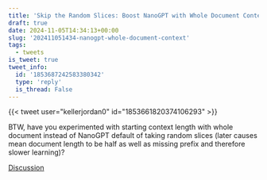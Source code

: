 ```yaml
---
title: 'Skip the Random Slices: Boost NanoGPT with Whole Document Context'
draft: true
date: 2024-11-05T14:34:13+00:00
slug: '202411051434-nanogpt-whole-document-context'
tags:
  - tweets
is_tweet: true
tweet_info:
  id: '1853687242583380342'
  type: 'reply'
  is_thread: False
---
```




{{< tweet user="kellerjordan0" id="1853661820374106293" >}}

BTW, have you experimented with starting context length with whole document instead of NanoGPT default of taking random slices (later causes mean document length to be half as well as missing prefix and therefore slower learning)?

[Discussion](https://x.com/sytelus/status/1853687242583380342)
